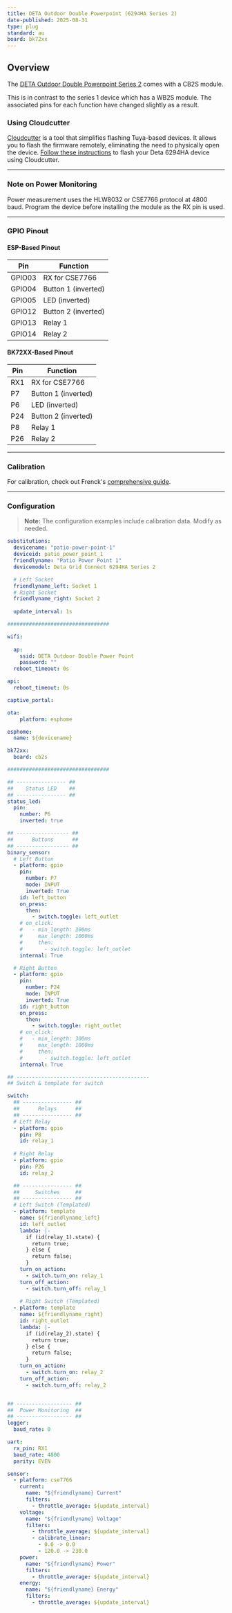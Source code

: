 ```yaml
---
title: DETA Outdoor Double Powerpoint (6294HA Series 2)
date-published: 2025-08-31
type: plug
standard: au
board: bk72xx
---
```


## Overview

The [DETA Outdoor Double Powerpoint Series 2](https://www.bunnings.com.au/deta-grid-connect-smart-outdoor-double-powerpoint_p0172781) comes with a CB2S module.

This is in contrast to the series 1 device which has a WB2S module. The associated pins for each function have changed slightly as a result. 

### Using Cloudcutter

[Cloudcutter](https://github.com/tuya-cloudcutter/tuya-cloudcutter) is a tool that simplifies flashing Tuya-based devices. It allows you to flash the firmware remotely, eliminating the need to physically open the device. [Follow these instructions](https://github.com/tuya-cloudcutter/tuya-cloudcutter) to flash your Deta 6294HA device using Cloudcutter.

---

### Note on Power Monitoring

Power measurement uses the HLW8032 or CSE7766 protocol at 4800 baud. Program the device before installing the module as the RX pin is used.

---

### GPIO Pinout

#### ESP-Based Pinout

| Pin    | Function                  |
| ------ | ------------------------- |
| GPIO03 | RX for CSE7766            |
| GPIO04 | Button 1 (inverted)       |
| GPIO05 | LED (inverted)            |
| GPIO12 | Button 2 (inverted)       |
| GPIO13 | Relay 1                   |
| GPIO14 | Relay 2                   |

#### BK72XX-Based Pinout

| Pin    | Function                  |
| ------ | ------------------------- |
| RX1    | RX for CSE7766            |
| P7     | Button 1 (inverted)       |
| P6     | LED (inverted)            |
| P24    | Button 2 (inverted)       |
| P8     | Relay 1                   |
| P26    | Relay 2                   |

---

### Calibration

For calibration, check out Frenck's [comprehensive guide](https://frenck.dev/calibrating-an-esphome-flashed-power-plug/#7-applying-corrections-to-the-firmware).

---

### Configuration

> **Note:** The configuration examples include calibration data. Modify as needed.

```yaml
substitutions:
  devicename: "patio-power-point-1"
  deviceid: patio_power_point_1
  friendlyname: "Patio Power Point 1"
  devicemodel: Deta Grid Connect 6294HA Series 2

  # Left Socket
  friendlyname_left: Socket 1
  # Right Socket
  friendlyname_right: Socket 2
  
  update_interval: 1s

#################################

wifi:
  
  ap: 
    ssid: DETA Outdoor Double Power Point
    password: ""
  reboot_timeout: 0s

api:
  reboot_timeout: 0s

captive_portal:

ota:
    platform: esphome

esphome:
  name: ${devicename}

bk72xx:
  board: cb2s

#################################

## ---------------- ##
##    Status LED    ##
## ---------------- ##
status_led:
  pin:
    number: P6
    inverted: true

## ----------------- ##
##      Buttons      ##
## ----------------- ##
binary_sensor:
  # Left Button
  - platform: gpio
    pin:
      number: P7
      mode: INPUT
      inverted: True
    id: left_button
    on_press:
      then:
        - switch.toggle: left_outlet
    # on_click:
    #   - min_length: 300ms
    #     max_length: 1000ms
    #     then:
    #       - switch.toggle: left_outlet
    internal: True

  # Right Button
  - platform: gpio
    pin:
      number: P24
      mode: INPUT
      inverted: True
    id: right_button
    on_press:
      then:
        - switch.toggle: right_outlet
    # on_click:
    #   - min_length: 300ms
    #     max_length: 1000ms
    #     then:
    #       - switch.toggle: left_outlet
    internal: True

## -------------------------------------------
## Switch & template for switch

switch:
  ## ---------------- ##
  ##      Relays      ##
  ## ---------------- ##
  # Left Relay
  - platform: gpio
    pin: P8
    id: relay_1
    
  # Right Relay
  - platform: gpio
    pin: P26
    id: relay_2

  ## ---------------- ##
  ##     Switches     ##
  ## ---------------- ##
  # Left Switch (Templated)
  - platform: template
    name: ${friendlyname_left}
    id: left_outlet
    lambda: |-
      if (id(relay_1).state) {
        return true;
      } else {
        return false;
      }
    turn_on_action:
      - switch.turn_on: relay_1
    turn_off_action:
      - switch.turn_off: relay_1
  
    # Right Switch (Templated)
  - platform: template
    name: ${friendlyname_right}
    id: right_outlet
    lambda: |-
      if (id(relay_2).state) {
        return true;
      } else {
        return false;
      }
    turn_on_action:
      - switch.turn_on: relay_2
    turn_off_action:
      - switch.turn_off: relay_2


## ------------------ ##
##  Power Monitoring  ##
## ------------------ ##
logger:
  baud_rate: 0

uart:
  rx_pin: RX1
  baud_rate: 4800
  parity: EVEN

sensor:
  - platform: cse7766
    current:
      name: "${friendlyname} Current"
      filters:
        - throttle_average: ${update_interval}
    voltage:
      name: "${friendlyname} Voltage"
      filters:
        - throttle_average: ${update_interval}
        - calibrate_linear:
          - 0.0 -> 0.0
          - 120.0 -> 230.0
    power:
      name: "${friendlyname} Power"
      filters:
        - throttle_average: ${update_interval}
    energy:
      name: "${friendlyname} Energy"
      filters:
        - throttle_average: ${update_interval}
```

